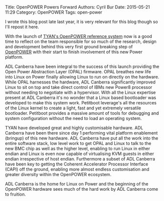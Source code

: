 Title: OpenPOWER Powers Forward
Authors: Cyril Bur
Date: 2015-05-21 11:29
Category:  OpenPOWER
Tags: open-power

I wrote this blog post late last year, it is very relevant for this blog though so I'll repost it here.

With the launch of [TYAN's OpenPOWER reference system](http://www.tyan.com/campaign/openpower/) now is a good time to reflect on the team responsible for so much of the research, design and development behind this very first ground breaking step of [OpenPOWER](http://openpowerfoundation.org/) with their start to finish involvement of this new Power platform.

ADL Canberra have been integral to the success of this launch providing the Open Power Abstraction Layer (OPAL) firmware. OPAL breathes new life into Linux on Power finally allowing Linux to run on directly on the hardware.
While OPAL harnesses the hardware, ADL Canberra significantly improved Linux to sit on top and take direct control of IBMs new Power8 processor without needing to negotiate with a hypervisor. With all the Linux expertise present at ADL Canberra it's no wonder that a Linux based bootloader was developed to make this system work. Petitboot leverage's all the resources of the Linux kernel to create a light, fast and yet extremely versatile bootloader. Petitboot provides a massive amount of tools for debugging and system configuration without the need to load an operating system.

TYAN have developed great and highly customisable hardware. ADL Canberra have been there since day 1 performing vital platform enablement (bringup) of this new hardware. ADL Canberra have put all the work into the entire software stack, low level work to get OPAL and Linux to talk to the new BMC chip as well as the higher level, enabling to run Linux in either endian and Linux is even now capable of virtualising KVM guests in either endian irrespective of host endian. Furthermore a subset of ADL Canberra have been key to getting the Coherent Accelerator Processor Interface (CAPI) off the ground, enabling more almost endless customisation and greater diversity within the OpenPOWER ecosystem.

ADL Canberra is the home for Linux on Power and the beginning of the OpenPOWER hardware sees much of the hard work by ADL Canberra come to fruition.
